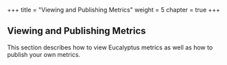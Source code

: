 +++
title = "Viewing and Publishing Metrics"
weight = 5
chapter = true
+++


## Viewing and Publishing Metrics
This section describes how to view Eucalyptus metrics as well as how to publish your own metrics.